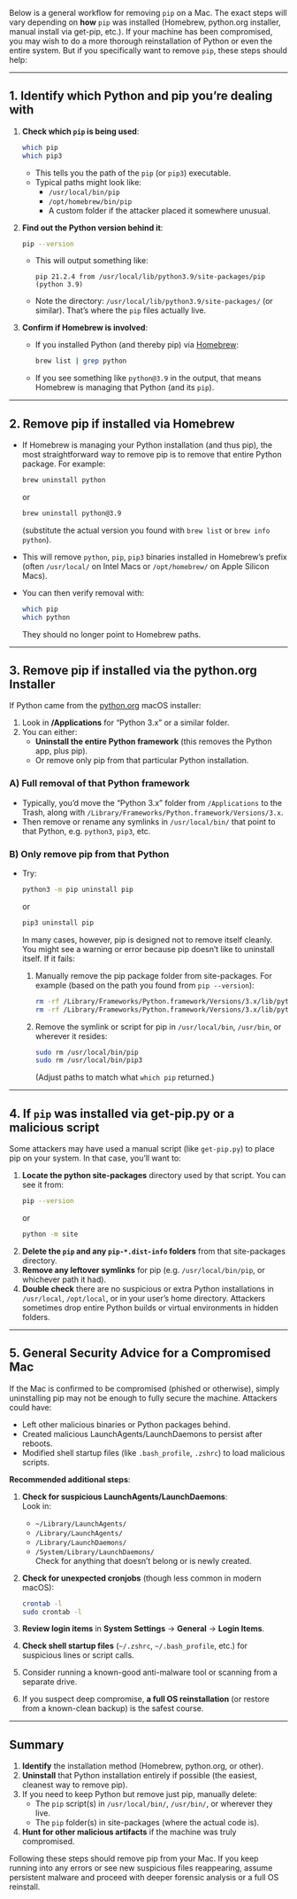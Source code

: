 Below is a general workflow for removing `pip` on a Mac. The exact steps will vary depending on **how** `pip` was installed (Homebrew, python.org installer, manual install via get-pip, etc.). If your machine has been compromised, you may wish to do a more thorough reinstallation of Python or even the entire system. But if you specifically want to remove `pip`, these steps should help:

---

## 1. Identify which Python and pip you’re dealing with

1. **Check which `pip` is being used**:
   ```bash
   which pip
   which pip3
   ```
   - This tells you the path of the `pip` (or `pip3`) executable.  
   - Typical paths might look like:
     - `/usr/local/bin/pip`
     - `/opt/homebrew/bin/pip`
     - A custom folder if the attacker placed it somewhere unusual.

2. **Find out the Python version behind it**:
   ```bash
   pip --version
   ```
   - This will output something like:
     ```
     pip 21.2.4 from /usr/local/lib/python3.9/site-packages/pip (python 3.9)
     ```
   - Note the directory: `/usr/local/lib/python3.9/site-packages/` (or similar). That’s where the `pip` files actually live.

3. **Confirm if Homebrew is involved**:
   - If you installed Python (and thereby pip) via [Homebrew](https://brew.sh):
     ```bash
     brew list | grep python
     ```
   - If you see something like `python@3.9` in the output, that means Homebrew is managing that Python (and its `pip`).

---

## 2. Remove pip if installed via Homebrew

- If Homebrew is managing your Python installation (and thus pip), the most straightforward way to remove pip is to remove that entire Python package. For example:

  ```bash
  brew uninstall python
  ```
  or
  ```bash
  brew uninstall python@3.9
  ```
  (substitute the actual version you found with `brew list` or `brew info python`).

- This will remove `python`, `pip`, `pip3` binaries installed in Homebrew’s prefix (often `/usr/local/` on Intel Macs or `/opt/homebrew/` on Apple Silicon Macs).

- You can then verify removal with:
  ```bash
  which pip
  which python
  ```
  They should no longer point to Homebrew paths.

---

## 3. Remove pip if installed via the python.org Installer

If Python came from the [python.org](https://python.org) macOS installer:

1. Look in **/Applications** for “Python 3.x” or a similar folder.
2. You can either:
   - **Uninstall the entire Python framework** (this removes the Python app, plus pip).  
   - Or remove only pip from that particular Python installation.  

### A) Full removal of that Python framework
- Typically, you’d move the “Python 3.x” folder from `/Applications` to the Trash, along with `/Library/Frameworks/Python.framework/Versions/3.x`.
- Then remove or rename any symlinks in `/usr/local/bin/` that point to that Python, e.g. `python3`, `pip3`, etc.

### B) Only remove pip from that Python
- Try:
  ```bash
  python3 -m pip uninstall pip
  ```
  or
  ```bash
  pip3 uninstall pip
  ```
  In many cases, however, pip is designed not to remove itself cleanly. You might see a warning or error because pip doesn’t like to uninstall itself. If it fails:

  1. Manually remove the pip package folder from site-packages. For example (based on the path you found from `pip --version`):
     ```bash
     rm -rf /Library/Frameworks/Python.framework/Versions/3.x/lib/python3.9/site-packages/pip
     rm -rf /Library/Frameworks/Python.framework/Versions/3.x/lib/python3.9/site-packages/pip-*.dist-info
     ```
  2. Remove the symlink or script for pip in `/usr/local/bin`, `/usr/bin`, or wherever it resides:
     ```bash
     sudo rm /usr/local/bin/pip
     sudo rm /usr/local/bin/pip3
     ```
     (Adjust paths to match what `which pip` returned.)

---

## 4. If `pip` was installed via get-pip.py or a malicious script

Some attackers may have used a manual script (like `get-pip.py`) to place pip on your system. In that case, you’ll want to:

1. **Locate the python site-packages** directory used by that script. You can see it from:
   ```bash
   pip --version
   ```
   or
   ```bash
   python -m site
   ```
2. **Delete the `pip` and any `pip-*.dist-info` folders** from that site-packages directory.
3. **Remove any leftover symlinks** for pip (e.g. `/usr/local/bin/pip`, or whichever path it had).
4. **Double check** there are no suspicious or extra Python installations in `/usr/local`, `/opt/local`, or in your user’s home directory. Attackers sometimes drop entire Python builds or virtual environments in hidden folders.

---

## 5. General Security Advice for a Compromised Mac

If the Mac is confirmed to be compromised (phished or otherwise), simply uninstalling pip may not be enough to fully secure the machine. Attackers could have:

- Left other malicious binaries or Python packages behind.
- Created malicious LaunchAgents/LaunchDaemons to persist after reboots.
- Modified shell startup files (like `.bash_profile`, `.zshrc`) to load malicious scripts.

**Recommended additional steps**:

1. **Check for suspicious LaunchAgents/LaunchDaemons**:  
   Look in:
   - `~/Library/LaunchAgents/`
   - `/Library/LaunchAgents/`
   - `/Library/LaunchDaemons/`
   - `/System/Library/LaunchDaemons/`  
   Check for anything that doesn’t belong or is newly created.

2. **Check for unexpected cronjobs** (though less common in modern macOS):
   ```bash
   crontab -l
   sudo crontab -l
   ```
3. **Review login items** in **System Settings** → **General** → **Login Items**.

4. **Check shell startup files** (`~/.zshrc`, `~/.bash_profile`, etc.) for suspicious lines or script calls.

5. Consider running a known-good anti-malware tool or scanning from a separate drive.

6. If you suspect deep compromise, **a full OS reinstallation** (or restore from a known-clean backup) is the safest course.

---

## Summary

1. **Identify** the installation method (Homebrew, python.org, or other).
2. **Uninstall** that Python installation entirely if possible (the easiest, cleanest way to remove pip).
3. If you need to keep Python but remove just pip, manually delete:
   - The `pip` script(s) in `/usr/local/bin/`, `/usr/bin/`, or wherever they live.
   - The `pip` folder(s) in site-packages (where the actual code is).
4. **Hunt for other malicious artifacts** if the machine was truly compromised.

Following these steps should remove pip from your Mac. If you keep running into any errors or see new suspicious files reappearing, assume persistent malware and proceed with deeper forensic analysis or a full OS reinstall.
